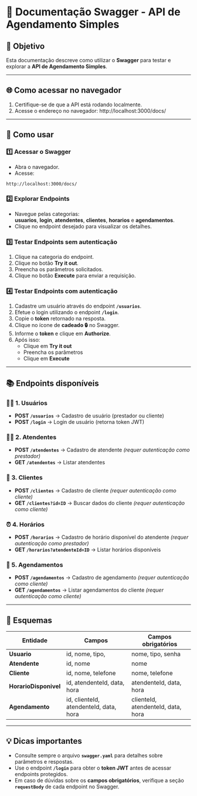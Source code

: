 # 🧾 Documentação Swagger - API de Agendamento Simples

## 🎯 Objetivo
Esta documentação descreve como utilizar o **Swagger** para testar e explorar a **API de Agendamento Simples**.

---

## 🌐 Como acessar no navegador
1. Certifique-se de que a API está rodando localmente.  
2. Acesse o endereço no navegador: http://localhost:3000/docs/

---

## 🧭 Como usar

### 1️⃣ Acessar o Swagger
- Abra o navegador.  
- Acesse:  
```
http://localhost:3000/docs/
```

### 2️⃣ Explorar Endpoints
- Navegue pelas categorias:  
**usuarios**, **login**, **atendentes**, **clientes**, **horarios** e **agendamentos**.  
- Clique no endpoint desejado para visualizar os detalhes.

### 3️⃣ Testar Endpoints sem autenticação
1. Clique na categoria do endpoint.  
2. Clique no botão **Try it out**.  
3. Preencha os parâmetros solicitados.  
4. Clique no botão **Execute** para enviar a requisição.

### 4️⃣ Testar Endpoints com autenticação
1. Cadastre um usuário através do endpoint **`/usuarios`**.  
2. Efetue o login utilizando o endpoint **`/login`**.  
3. Copie o **token** retornado na resposta.  
4. Clique no ícone de **cadeado 🔒** no Swagger.  
5. Informe o **token** e clique em **Authorize**.  
6. Após isso:
   - Clique em **Try it out**  
   - Preencha os parâmetros  
   - Clique em **Execute**

---

## 📚 Endpoints disponíveis

### 🧑‍💻 1. Usuários
- **POST `/usuarios`** → Cadastro de usuário (prestador ou cliente)  
- **POST `/login`** → Login de usuário (retorna token JWT)

### 👨‍🔧 2. Atendentes
- **POST `/atendentes`** → Cadastro de atendente *(requer autenticação como prestador)*  
- **GET `/atendentes`** → Listar atendentes

### 👤 3. Clientes
- **POST `/clientes`** → Cadastro de cliente *(requer autenticação como cliente)*  
- **GET `/clientes?id=ID`** → Buscar dados do cliente *(requer autenticação como cliente)*

### ⏰ 4. Horários
- **POST `/horarios`** → Cadastro de horário disponível do atendente *(requer autenticação como prestador)*  
- **GET `/horarios?atendenteId=ID`** → Listar horários disponíveis

### 📅 5. Agendamentos
- **POST `/agendamentos`** → Cadastro de agendamento *(requer autenticação como cliente)*  
- **GET `/agendamentos`** → Listar agendamentos do cliente *(requer autenticação como cliente)*

---

## 🧱 Esquemas

| Entidade | Campos | Campos obrigatórios |
|-----------|-------------------|----------------------|
| **Usuario** | id, nome, tipo, | nome, tipo, senha |
| **Atendente** | id, nome | nome |
| **Cliente** | id, nome, telefone | nome, telefone |
| **HorarioDisponivel** | id, atendenteId, data, hora | atendenteId, data, hora |
| **Agendamento** | id, clienteId, atendenteId, data, hora | clienteId, atendenteId, data, hora |

---

## 💡 Dicas importantes
- Consulte sempre o arquivo **`swagger.yaml`** para detalhes sobre parâmetros e respostas.  
- Use o endpoint **`/login`** para obter o **token JWT** antes de acessar endpoints protegidos.  
- Em caso de dúvidas sobre os **campos obrigatórios**, verifique a seção **`requestBody`** de cada endpoint no Swagger.

